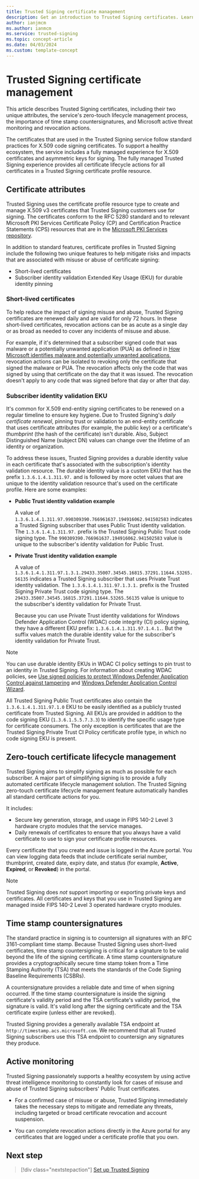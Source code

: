 ```yaml
---
title: Trusted Signing certificate management
description: Get an introduction to Trusted Signing certificates. Learn about unique certificate attributes, the service's zero-touch certificate lifecycle management process, and effective ways to manage certificates.
author: ianjmcm
ms.author: ianmcm
ms.service: trusted-signing
ms.topic: concept-article
ms.date: 04/03/2024
ms.custom: template-concept
---
```


# Trusted Signing certificate management

This article describes Trusted Signing certificates, including their two unique attributes, the service's zero-touch lifecycle management process, the importance of time stamp countersignatures, and Microsoft active threat monitoring and revocation actions.

The certificates that are used in the Trusted Signing service follow standard practices for X.509 code signing certificates. To support a healthy ecosystem, the service includes a fully managed experience for X.509 certificates and asymmetric keys for signing. The fully managed Trusted Signing experience provides all certificate lifecycle actions for all certificates in a Trusted Signing certificate profile resource.

## Certificate attributes

Trusted Signing uses the certificate profile resource type to create and manage X.509 v3 certificates that Trusted Signing customers use for signing. The certificates conform to the RFC 5280 standard and to relevant Microsoft PKI Services Certificate Policy (CP) and Certification Practice Statements (CPS) resources that are in the [Microsoft PKI Services repository](https://www.microsoft.com/pkiops/docs/repository.htm).

In addition to standard features, certificate profiles in Trusted Signing include the following two unique features to help mitigate risks and impacts that are associated with misuse or abuse of certificate signing:

- Short-lived certificates
- Subscriber identity validation Extended Key Usage (EKU) for durable identity pinning

### Short-lived certificates

To help reduce the impact of signing misuse and abuse, Trusted Signing certificates are renewed daily and are valid for only 72 hours. In these short-lived certificates, revocation actions can be as acute as a single day or as broad as needed to cover any incidents of misuse and abuse.

For example, if it's determined that a subscriber signed code that was malware or a potentially unwanted application (PUA) as defined in [How Microsoft identifies malware and potentially unwanted applications](/microsoft-365/security/defender/criteria), revocation actions can be isolated to revoking only the certificate that signed the malware or PUA. The revocation affects only the code that was signed by using that certificate on the day that it was issued. The revocation doesn't apply to any code that was signed before that day or after that day.

### Subscriber identity validation EKU

It's common for X.509 end-entity signing certificates to be renewed on a regular timeline to ensure key hygiene. Due to Trusted Signing's *daily certificate renewal*, pinning trust or validation to an end-entity certificate that uses certificate attributes (for example, the public key) or a certificate's *thumbprint* (the hash of the certificate) isn't durable. Also, Subject Distinguished Name (subject DN) values can change over the lifetime of an identity or organization.

To address these issues, Trusted Signing provides a durable identity value in each certificate that's associated with the subscription's identity validation resource. The durable identity value is a custom EKU that has the prefix `1.3.6.1.4.1.311.97.` and is followed by more octet values that are unique to the identity validation resource that's used on the certificate profile. Here are some examples:

- **Public Trust identity validation example**

   A value of `1.3.6.1.4.1.311.97.990309390.766961637.194916062.941502583` indicates a Trusted Signing subscriber that uses Public Trust identity validation. The `1.3.6.1.4.1.311.97.` prefix is the Trusted Signing Public Trust code signing type. The `990309390.766961637.194916062.941502583` value is unique to the subscriber's identity validation for Public Trust.

- **Private Trust identity validation example**

   A  value of `1.3.6.1.4.1.311.97.1.3.1.29433.35007.34545.16815.37291.11644.53265.56135` indicates a Trusted Signing subscriber that uses Private Trust identity validation. The `1.3.6.1.4.1.311.97.1.3.1.` prefix is the Trusted Signing Private Trust code signing type. The `29433.35007.34545.16815.37291.11644.53265.56135` value is unique to the subscriber's identity validation for Private Trust.
  
   Because you can use Private Trust identity validations for Windows Defender Application Control (WDAC) code integrity (CI) policy signing, they have a different EKU prefix: `1.3.6.1.4.1.311.97.1.4.1.`. But the suffix values match the durable identity value for the subscriber's identity validation for Private Trust.  

> [!NOTE]
> You can use durable identity EKUs in WDAC CI policy settings to pin trust to an identity in Trusted Signing. For information about creating WDAC policies, see [Use signed policies to protect Windows Defender Application Control against tampering](/windows/security/application-security/application-control/windows-defender-application-control/deployment/use-signed-policies-to-protect-wdac-against-tampering) and [Windows Defender Application Control Wizard](/windows/security/application-security/application-control/windows-defender-application-control/design/wdac-wizard).

All Trusted Signing Public Trust certificates also contain the `1.3.6.1.4.1.311.97.1.0` EKU to be easily identified as a publicly trusted certificate from Trusted Signing. All EKUs are provided in addition to the code signing EKU (`1.3.6.1.5.5.7.3.3`) to identify the specific usage type for certificate consumers. The only exception is certificates that are the Trusted Signing Private Trust CI Policy certificate profile type, in which no code signing EKU is present.

## Zero-touch certificate lifecycle management

Trusted Signing aims to simplify signing as much as possible for each subscriber. A major part of simplifying signing is to provide a fully automated certificate lifecycle management solution. The Trusted Signing zero-touch certificate lifecycle management feature automatically handles all standard certificate actions for you.

It includes:

- Secure key generation, storage, and usage in FIPS 140-2 Level 3 hardware crypto modules that the service manages.
- Daily renewals of certificates to ensure that you always have a valid certificate to use to sign your certificate profile resources.

Every certificate that you create and issue is logged in the Azure portal. You can view logging data feeds that include certificate serial number, thumbprint, created date, expiry date, and status (for example, **Active**, **Expired**, or **Revoked**) in the portal.

> [!NOTE]
> Trusted Signing does *not* support importing or exporting private keys and certificates. All certificates and keys that you use in Trusted Signing are managed inside FIPS 140-2 Level 3 operated hardware crypto modules.

## Time stamp countersignatures

The standard practice in signing is to countersign all signatures with an RFC 3161-compliant time stamp. Because Trusted Signing uses short-lived certificates, time stamp countersigning is critical for a signature to be valid beyond the life of the signing certificate. A time stamp countersignature provides a cryptographically secure time stamp token from a Time Stamping Authority (TSA) that meets the standards of the Code Signing Baseline Requirements (CSBRs).

A countersignature provides a reliable date and time of when signing occurred. If the time stamp countersignature is inside the signing certificate's validity period and the TSA certificate's validity period, the signature is valid. It's valid long after the signing certificate and the TSA certificate expire (unless either are revoked).

Trusted Signing provides a generally available TSA endpoint at `http://timestamp.acs.microsoft.com`. We recommend that all Trusted Signing subscribers use this TSA endpoint to countersign any signatures they produce.

## Active monitoring

Trusted Signing passionately supports a healthy ecosystem by using active threat intelligence monitoring to constantly look for cases of misuse and abuse of Trusted Signing subscribers' Public Trust certificates.

- For a confirmed case of misuse or abuse, Trusted Signing immediately takes the necessary steps to mitigate and remediate any threats, including targeted or broad certificate revocation and account suspension.

- You can complete revocation actions directly in the Azure portal for any certificates that are logged under a certificate profile that you own.

## Next step

>[!div class="nextstepaction"]
>[Set up Trusted Signing](./quickstart.md)
